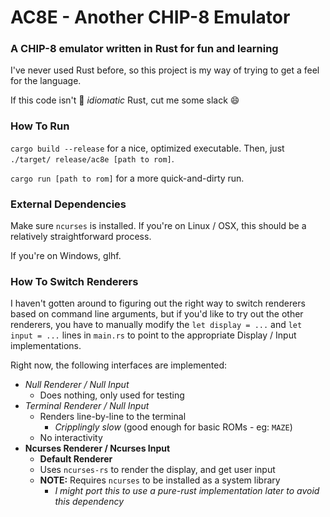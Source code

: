 # AC8E - Another CHIP-8 Emulator
### A CHIP-8 emulator written in Rust for fun and learning

I've never used Rust before, so this project is my way of trying to get a feel
for the language.

If this code isn't :100: *idiomatic* Rust, cut me some slack :smile:

### How To Run

`cargo build --release` for a nice, optimized executable. Then, just `./target/
release/ac8e [path to rom]`.

`cargo run [path to rom]` for a more quick-and-dirty run.

### External Dependencies

Make sure `ncurses` is installed. If you're on Linux / OSX, this should be
a relatively straightforward process.

If you're on Windows, glhf.

### How To Switch Renderers

I haven't gotten around to figuring out the right way to switch renderers based
on command line arguments, but if you'd like to try out the other renderers,
you have to manually modify the `let display = ...` and `let input = ...` lines
in `main.rs` to point to the appropriate Display / Input implementations.

Right now, the following interfaces are implemented:

- _Null Renderer / Null Input_
  - Does nothing, only used for testing
- _Terminal Renderer / Null Input_
  - Renders line-by-line to the terminal
    - _Cripplingly slow_ (good enough for basic ROMs - eg: `MAZE`)
  - No interactivity
- **Ncurses Renderer / Ncurses Input**
  - **Default Renderer**
  - Uses `ncurses-rs` to render the display, and get user input
  - **NOTE:** Requires `ncurses` to be installed as a system library
    - _I might port this to use a pure-rust implementation later to avoid this
       dependency_